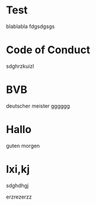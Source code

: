 # Test
blablabla
fdgsdgsgs

# Code of Conduct
sdghrzkuizl


# BVB
deutscher meister
gggggg

# Hallo

guten morgen

# lxi,kj
sdghdhgj


erzrezerzz
